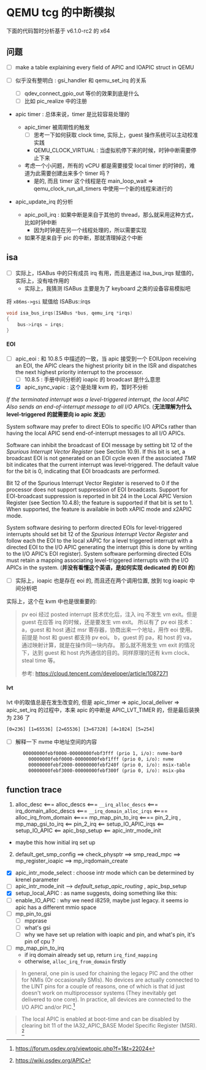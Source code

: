 # QEMU tcg 的中断模拟
下面的代码暂时分析基于 v6.1.0-rc2 的 x64

## 问题
- [ ] make a table explaining every field of APIC and IOAPIC struct in QEMU

- [ ] 似乎没有整明白 : gsi_handler 和 qemu_set_irq 的关系
  - [ ] qdev_connect_gpio_out 等价的效果到底是什么
  - [ ] 比如 pic_realize 中的注册

- apic timer : 总体来说，timer 是比较容易处理的
  - apic_timer 被周期性的触发
    - [ ] 思考一下如何获取 clock time, 实际上，guest 操作系统可以主动校准实践
    - QEMU_CLOCK_VIRTUAL : 当虚拟机停下来的时候，时钟中断需要停止下来
  - 考虑一个小问题，所有的 vCPU 都是需要接受 local timer 的时钟的，难道为此需要创建出来多个 timer 吗 ?
    - 是的, 而且 timer 这个线程是在 main_loop_wait => qemu_clock_run_all_timers 中使用一个新的线程来进行的

- apic_update_irq 的分析
  - apic_poll_irq : 如果中断是来自于其他的 thread，那么就采用这种方式，比如时钟中断
    - 因为时钟是在另一个线程处理的，所以需要实现
  - 如果不是来自于 pic 的中断，那就清理掉这个中断

## isa
- [ ] 实际上，ISABus 中的只有成员 irq 有用，而且是通过 isa_bus_irqs 赋值的，实际上，没有啥作用的
  - 实际上，我猜测 ISABus 主要是为了 keyboard 之类的设备容易模拟吧

将 `x86ms->gsi` 赋值给 ISABus::irqs

```c
void isa_bus_irqs(ISABus *bus, qemu_irq *irqs)
{
    bus->irqs = irqs;
}
```

#### EOI
- [ ] apic_eoi : 和 10.8.5 中描述的一致，当 apic 接受到一个 EOIUpon receiving an EOI, the APIC clears the highest priority bit in the ISR and dispatches the next highest priority
interrupt to the processor.
  - [ ] 10.8.5 : 手册中间分析的 ioapic 的 broadcast 是什么意思
  - [x] apic_sync_vapic : 这个是处理 kvm 的，暂时不分析

*If the terminated interrupt was a level-triggered interrupt, the local APIC Also sends an
end-of-interrupt message to all I/O APICs.* (**无法理解为什么 level-triggered 的就需要向 io apic 发送**)

System software may prefer to direct EOIs to specific I/O APICs rather than having the local APIC send end-of-interrupt messages to all I/O APICs.

Software can inhibit the broadcast of EOI message by setting bit 12 of the *Spurious Interrupt Vector Register* (see
Section 10.9). If this bit is set, a broadcast EOI is not generated on an EOI cycle even if the associated *TMR* bit indicates that the current interrupt was level-triggered.
The default value for the bit is 0, indicating that EOI broadcasts are performed.

Bit 12 of the Spurious Interrupt Vector Register is reserved to 0 if the processor does not support suppression of
EOI broadcasts. Support for EOI-broadcast suppression is reported in bit 24 in the Local APIC Version Register (see
Section 10.4.8); the feature is supported if that bit is set to 1. When supported, the feature is available in both
xAPIC mode and x2APIC mode.

System software desiring to perform directed EOIs for level-triggered interrupts should set bit 12 of the *Spurious Interrupt Vector Register* and follow each the EOI to the local xAPIC for a level triggered interrupt with a directed
EOI to the I/O APIC generating the interrupt (this is done by writing to the I/O APIC’s EOI register).
System software performing directed EOIs must retain a mapping associating level-triggered interrupts with the I/O APICs in the system. (**并没有看懂这个英语，是如何实现 dedicated 的 EOI 的**)

- [ ] 实际上，ioapic 也是存在 eoi 的, 而且还在两个调用位置, 放到 tcg ioapic 中间分析吧

实际上，这个在 kvm 中也是很重要的:

> pv eoi 经过 posted interrupt 技术优化后，注入 irq 不发生 vm exit。但是 guest 在应答 irq 的时候，还是要发生 vm exit。 所以有了 pv eoi 技术： a，guest 和 host 通过 msr 寄存器，协商出来一个地址，用作 eoi 使用。前提是 host 和 guest 都支持 pv eoi。 b，guest 的 pa，和 host 的 va，通过映射计算，就是在操作同一块内存。 那么就不用发生 vm exit 的情况下，达到 guest 和 host 内外通信的目的。同样原理的还有 kvm clock、steal time 等。
>
> 参考: https://cloud.tencent.com/developer/article/1087271

#### lvt
lvt  中的取值总是在发生改变的, 但是
apic_timer => apic_local_deliver => apic_set_irq 的过程中，本来 apic 的中断是 APIC_LVT_TIMER 的，但是最后装换为 236 了

```txt
[0=236] [1=65536] [2=65536] [3=67328] [4=1024] [5=254]
```

- [ ] 解释一下 nvme 中地址空间的内容
```txt
      00000000febf0000-00000000febf3fff (prio 1, i/o): nvme-bar0
        00000000febf0000-00000000febf1fff (prio 0, i/o): nvme
        00000000febf2000-00000000febf240f (prio 0, i/o): msix-table
        00000000febf3000-00000000febf300f (prio 0, i/o): msix-pba
```

## function trace
1. alloc_desc <=== alloc_descs <=== `__irq_alloc_descs` <=== irq_domain_alloc_descs <=== `__irq_domain_alloc_irqs` <==== alloc_irq_from_domain <==== mp_map_pin_to_irq <==== pin_2_irq , mp_map_gsi_to_irq <== pin_2_irq <== setup_IO_APIC_irqs <== setup_IO_APIC <== apic_bsp_setup <== apic_intr_mode_init
  - maybe this how initial irq set up
2. default_get_smp_config ==> check_physptr ==> smp_read_mpc ==> mp_register_ioapic ==> mp_irqdomain_create

- [x] apic_intr_mode_select : choose intr mode which can be determined by krenel parameter
- [ ] apic_intr_mode_init --> *default_setup_apic_routing* , apic_bsp_setup
- [x] setup_local_APIC : as name suggests, doing something like this:
- [ ] enable_IO_APIC : why we need i8259, maybe just legacy. it seems io apic has a different mmio space
- [ ] mp_pin_to_gsi
  - [ ] mpprase
  - [ ] what's gsi
  - [ ] why we have set up relation with ioapic and pin, and what's pin, it's pin of cpu ?

- [ ] mp_map_pin_to_irq
  - if irq domain already set up, return `irq_find_mapping`
  - otherwise, `alloc_irq_from_domain` firstly

[^1]: https://events.static.linuxfound.org/sites/events/files/slides/VT-d%20Posted%20Interrupts-final%20.pdf
[^2]: https://luohao-brian.gitbooks.io/interrupt-virtualization/content/qemu-kvm-zhong-duan-xu-ni-hua-kuang-jia-fen-679028-4e0a29.html

> In general, one pin is used for chaining the legacy PIC and the other for NMIs (Or occasionally SMIs).
> No devices are actually connected to the LINT pins for a couple of reasons, one of which is that id just doesn't work on multiprocessor systems (They inevitably get delivered to one core).
> In practice, all devices are connected to the I/O APIC and/or PIC.[^4]

> The local APIC is enabled at boot-time and can be disabled by clearing bit 11 of the IA32_APIC_BASE Model Specific Register (MSR). [^3]

[^3]: https://wiki.osdev.org/APIC
[^4]: https://forum.osdev.org/viewtopic.php?f=1&t=22024
